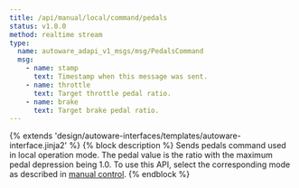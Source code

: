 ```yaml
---
title: /api/manual/local/command/pedals
status: v1.8.0
method: realtime stream
type:
  name: autoware_adapi_v1_msgs/msg/PedalsCommand
  msg:
    - name: stamp
      text: Timestamp when this message was sent.
    - name: throttle
      text: Target throttle pedal ratio.
    - name: brake
      text: Target brake pedal ratio.
---
```


{% extends 'design/autoware-interfaces/templates/autoware-interface.jinja2' %}
{% block description %}
Sends pedals command used in local operation mode. The pedal value is the ratio with the maximum pedal depression being 1.0.
To use this API, select the corresponding mode as described in [manual control](../../../../../features/manual-control.md).
{% endblock %}
